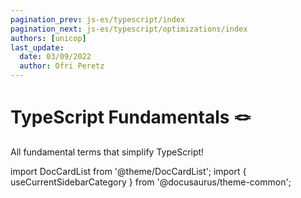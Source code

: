 ```yaml
---
pagination_prev: js-es/typescript/index
pagination_next: js-es/typescript/optimizations/index
authors: [unicop]
last_update:
  date: 03/09/2022
  author: Ofri Peretz
---
```


# TypeScript Fundamentals 🪢

All fundamental terms that simplify TypeScript!

import DocCardList from '@theme/DocCardList';
import { useCurrentSidebarCategory } from '@docusaurus/theme-common';

<DocCardList items={useCurrentSidebarCategory().items} />
